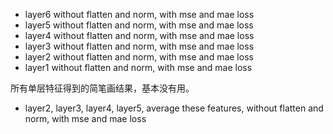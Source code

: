 - layer6 without flatten and norm, with mse and mae loss
- layer5 without flatten and norm, with mse and mae loss
- layer4 without flatten and norm, with mse and mae loss
- layer3 without flatten and norm, with mse and mae loss
- layer2 without flatten and norm, with mse and mae loss
- layer1 without flatten and norm, with mse and mae loss

所有单层特征得到的简笔画结果，基本没有用。

- layer2, layer3, layer4, layer5, average these features, without flatten and norm, with mse and mae loss

